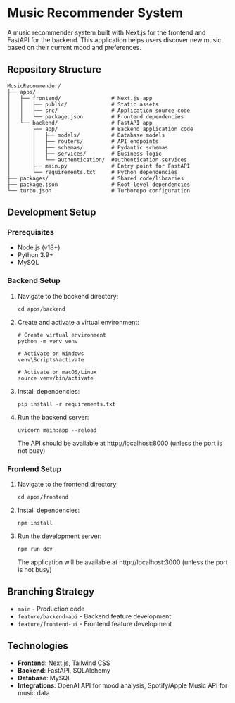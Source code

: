 # Music Recommender System

A music recommender system built with Next.js for the frontend and FastAPI for the backend. This application helps users discover new music based on their current mood and preferences.

## Repository Structure

```
MusicRecommender/
├── apps/
│   ├── frontend/                # Next.js app
│   │   ├── public/              # Static assets
│   │   ├── src/                 # Application source code
│   │   └── package.json         # Frontend dependencies
│   └── backend/                 # FastAPI app
│       ├── app/                 # Backend application code
│       │   ├── models/          # Database models
│       │   ├── routers/         # API endpoints
│       │   ├── schemas/         # Pydantic schemas
│       │   ├── services/        # Business logic
│       │   └── authentication/  #authentication services
│       ├── main.py              # Entry point for FastAPI
│       └── requirements.txt     # Python dependencies
├── packages/                    # Shared code/libraries
├── package.json                 # Root-level dependencies
└── turbo.json                   # Turborepo configuration
```

## Development Setup

### Prerequisites
- Node.js (v18+)
- Python 3.9+
- MySQL

### Backend Setup

1. Navigate to the backend directory:
   ```
   cd apps/backend
   ```

2. Create and activate a virtual environment:
   ```
   # Create virtual environment
   python -m venv venv

   # Activate on Windows
   venv\Scripts\activate

   # Activate on macOS/Linux
   source venv/bin/activate
   ```

3. Install dependencies:
   ```
   pip install -r requirements.txt
   ```

4. Run the backend server:
   ```
   uvicorn main:app --reload
   ```
   The API should be available at http://localhost:8000 (unless the port is not busy)

### Frontend Setup

1. Navigate to the frontend directory:
   ```
   cd apps/frontend
   ```

2. Install dependencies:
   ```
   npm install
   ```

3. Run the development server:
   ```
   npm run dev
   ```
   The application will be available at http://localhost:3000   (unless the port is not busy)

## Branching Strategy

- `main` - Production code
- `feature/backend-api` - Backend feature development
- `feature/frontend-ui` - Frontend feature development

## Technologies

- **Frontend**: Next.js, Tailwind CSS
- **Backend**: FastAPI, SQLAlchemy
- **Database**: MySQL
- **Integrations**: OpenAI API for mood analysis, Spotify/Apple Music API for music data
